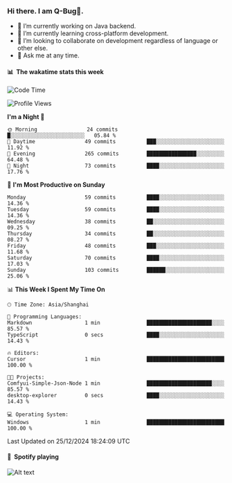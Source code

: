 ### Hi there. I am Q-Bug🐞.

- 🔭 I’m currently working on Java backend.
- 🌱 I’m currently learning cross-platform development.
- 👯 I’m looking to collaborate on development regardless of language or other else.
- 💬 Ask me at any time.

#### 📊 &nbsp;**The wakatime stats this week**  
<!--START_SECTION:waka-->
![Code Time](http://img.shields.io/badge/Code%20Time-193%20hrs%2010%20mins-blue)

![Profile Views](http://img.shields.io/badge/Profile%20Views-0-blue)

**I'm a Night 🦉** 

```text
🌞 Morning                24 commits          █░░░░░░░░░░░░░░░░░░░░░░░░   05.84 % 
🌆 Daytime                49 commits          ███░░░░░░░░░░░░░░░░░░░░░░   11.92 % 
🌃 Evening                265 commits         ████████████████░░░░░░░░░   64.48 % 
🌙 Night                  73 commits          ████░░░░░░░░░░░░░░░░░░░░░   17.76 % 
```
📅 **I'm Most Productive on Sunday** 

```text
Monday                   59 commits          ████░░░░░░░░░░░░░░░░░░░░░   14.36 % 
Tuesday                  59 commits          ████░░░░░░░░░░░░░░░░░░░░░   14.36 % 
Wednesday                38 commits          ██░░░░░░░░░░░░░░░░░░░░░░░   09.25 % 
Thursday                 34 commits          ██░░░░░░░░░░░░░░░░░░░░░░░   08.27 % 
Friday                   48 commits          ███░░░░░░░░░░░░░░░░░░░░░░   11.68 % 
Saturday                 70 commits          ████░░░░░░░░░░░░░░░░░░░░░   17.03 % 
Sunday                   103 commits         ██████░░░░░░░░░░░░░░░░░░░   25.06 % 
```


📊 **This Week I Spent My Time On** 

```text
🕑︎ Time Zone: Asia/Shanghai

💬 Programming Languages: 
Markdown                 1 min               █████████████████████░░░░   85.57 % 
TypeScript               0 secs              ████░░░░░░░░░░░░░░░░░░░░░   14.43 % 

🔥 Editors: 
Cursor                   1 min               █████████████████████████   100.00 % 

🐱‍💻 Projects: 
Comfyui-Simple-Json-Node 1 min               █████████████████████░░░░   85.57 % 
desktop-explorer         0 secs              ████░░░░░░░░░░░░░░░░░░░░░   14.43 % 

💻 Operating System: 
Windows                  1 min               █████████████████████████   100.00 % 
```


 Last Updated on 25/12/2024 18:24:09 UTC
<!--END_SECTION:waka-->

#### 🎵 &nbsp;**Spotify playing**  
![Alt text](https://spotify-recently-played-readme.vercel.app/api?user=e5y1o4x7kdt9kf2blu4wvmb4s&unique={true|1|on|yes})

